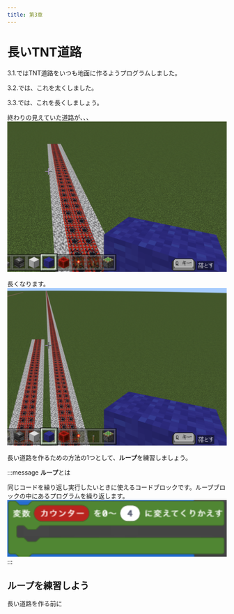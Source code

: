 ```yaml
---
title: 第3章
---
```

# 長いTNT道路
3.1.ではTNT道路をいつも地面に作るようプログラムしました。

3.2.では、これを太くしました。

3.3.では、これを長くしましょう。

終わりの見えていた道路が、、、
![](/images/section_3/2023-12-12-05-25-24.png)

長くなります。
![](/images/section_3/2023-12-12-05-27-18.png)

長い道路を作るための方法の1つとして、**ループ**を練習しましょう。

:::message
**ループ**とは

同じコードを繰り返し実行したいときに使えるコードブロックです。ループブロックの中にあるプログラムを繰り返します。
![](/images/section_3/2023-12-12-05-41-35.png)
:::

## ループを練習しよう
長い道路を作る前に